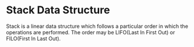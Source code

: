 # Stack Data Structure
Stack is a linear data structure which follows a particular order in which the operations are performed. The order may be LIFO(Last In First Out) or FILO(First In Last Out).
